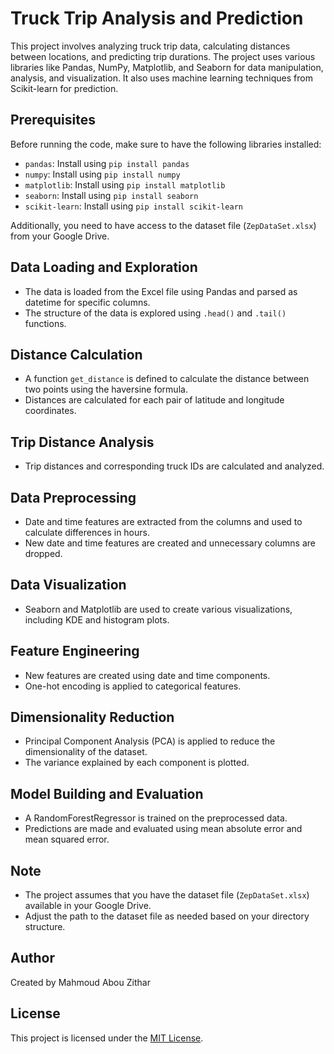 # Truck Trip Analysis and Prediction

This project involves analyzing truck trip data, calculating distances between locations, and predicting trip durations. The project uses various libraries like Pandas, NumPy, Matplotlib, and Seaborn for data manipulation, analysis, and visualization. It also uses machine learning techniques from Scikit-learn for prediction.

## Prerequisites

Before running the code, make sure to have the following libraries installed:

- `pandas`: Install using `pip install pandas`
- `numpy`: Install using `pip install numpy`
- `matplotlib`: Install using `pip install matplotlib`
- `seaborn`: Install using `pip install seaborn`
- `scikit-learn`: Install using `pip install scikit-learn`

Additionally, you need to have access to the dataset file (`ZepDataSet.xlsx`) from your Google Drive.

## Data Loading and Exploration

- The data is loaded from the Excel file using Pandas and parsed as datetime for specific columns.
- The structure of the data is explored using `.head()` and `.tail()` functions.

## Distance Calculation

- A function `get_distance` is defined to calculate the distance between two points using the haversine formula.
- Distances are calculated for each pair of latitude and longitude coordinates.

## Trip Distance Analysis

- Trip distances and corresponding truck IDs are calculated and analyzed.

## Data Preprocessing

- Date and time features are extracted from the columns and used to calculate differences in hours.
- New date and time features are created and unnecessary columns are dropped.

## Data Visualization

- Seaborn and Matplotlib are used to create various visualizations, including KDE and histogram plots.

## Feature Engineering

- New features are created using date and time components.
- One-hot encoding is applied to categorical features.

## Dimensionality Reduction

- Principal Component Analysis (PCA) is applied to reduce the dimensionality of the dataset.
- The variance explained by each component is plotted.

## Model Building and Evaluation

- A RandomForestRegressor is trained on the preprocessed data.
- Predictions are made and evaluated using mean absolute error and mean squared error.

## Note

- The project assumes that you have the dataset file (`ZepDataSet.xlsx`) available in your Google Drive.
- Adjust the path to the dataset file as needed based on your directory structure.

## Author

Created by Mahmoud Abou Zithar

## License

This project is licensed under the [MIT License](LICENSE).
